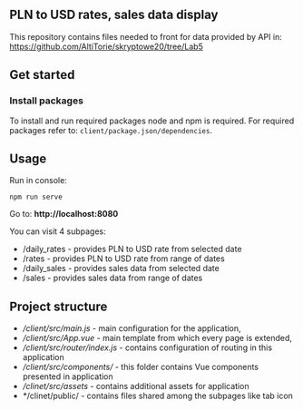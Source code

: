 ## PLN to USD rates, sales data display

This repository contains files needed to front for data provided by API in: https://github.com/AltiTorie/skryptowe20/tree/Lab5

## Get started
### Install packages

To install and run required packages node and npm is required.
For required packages refer to:
``client/package.json/dependencies``.

## Usage
Run in console:
```
npm run serve
```
Go to: **http://localhost:8080**

You can visit 4 subpages:
- /daily_rates - provides PLN to USD rate from selected date 
- /rates - provides PLN to USD rate from range of dates 
- /daily_sales - provides sales data from selected date
- /sales - provides sales data from range of dates

## Project structure

- */client/src/main.js* - main configuration for the application,
- */client/src/App.vue* - main template from which every page is extended,
- */client/src/router/index.js* - contains configuration of routing in this application
- */client/src/components/* - this folder contains Vue components presented in application
- */clinet/src/assets* - contains additional assets for application
- */clinet/public/ - contains files shared among the subpages like tab icon